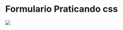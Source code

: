# Formulario Praticando css

<img src="https://github.com/PamTenorio/Formulario-Praticando-css/blob/master/img_projeto/Captura%20de%20tela%202023-07-19%20130411.png?raw=true">
